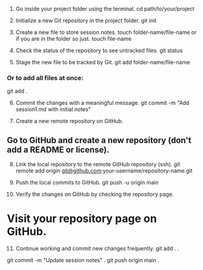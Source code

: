 1. Go inside your project folder using the terminal.
cd path/to/your/project

2. Initialize a new Git repository in the project folder.
git init

3. Create a new file to store session notes.
touch folder-name/file-name
or if you are in the folder so just.
touch file-name

4. Check the status of the repository to see untracked files.
git status

5. Stage the new file to be tracked by Git.
git add folder-name/file-name

### Or to add all files at once:
git add .

6. Commit the changes with a meaningful message.
git commit -m "Add session1.md with initial notes"

7. Create a new remote repository on GitHub.
## Go to GitHub and create a new repository (don't add a README or license).

8. Link the local repository to the remote GitHub repository (ssh).
git remote add origin git@github.com:your-username/repository-name.git

9. Push the local commits to GitHub.
git push -u origin main

10. Verify the changes on GitHub by checking the repository page.
# Visit your repository page on GitHub.

11. Continue working and commit new changes frequently.
git add .  .

git commit -m "Update session notes"  .
git push origin main  .
